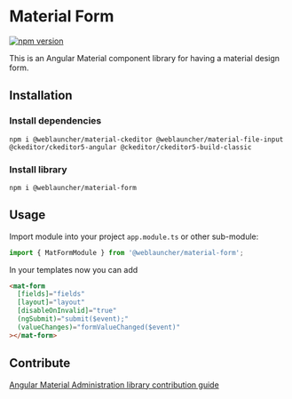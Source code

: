 # Material Form

[![npm version](https://badge.fury.io/js/%40weblauncher%2Fmaterial-form.svg)](https://badge.fury.io/js/%40weblauncher%2Fmaterial-form)

This is an Angular Material component library for having a material design form.

## Installation

### Install dependencies

`npm i @weblauncher/material-ckeditor @weblauncher/material-file-input @ckeditor/ckeditor5-angular @ckeditor/ckeditor5-build-classic`

### Install library

`npm i @weblauncher/material-form`

## Usage

Import module into your project `app.module.ts` or other sub-module:

```ts
import { MatFormModule } from '@weblauncher/material-form';
```

In your templates now you can add

```html
<mat-form
  [fields]="fields"
  [layout]="layout"
  [disableOnInvalid]="true"
  (ngSubmit)="submit($event);"
  (valueChanges)="formValueChanged($event)"
></mat-form>
```

## Contribute

[Angular Material Administration library contribution guide](https://github.com/WebLauncher/angular-material-administration/CONTRIBUTION.md)
